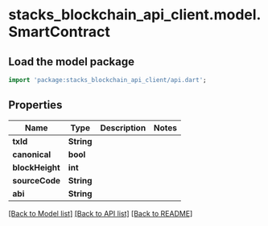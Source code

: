 # stacks_blockchain_api_client.model.SmartContract

## Load the model package
```dart
import 'package:stacks_blockchain_api_client/api.dart';
```

## Properties
Name | Type | Description | Notes
------------ | ------------- | ------------- | -------------
**txId** | **String** |  | 
**canonical** | **bool** |  | 
**blockHeight** | **int** |  | 
**sourceCode** | **String** |  | 
**abi** | **String** |  | 

[[Back to Model list]](../README.md#documentation-for-models) [[Back to API list]](../README.md#documentation-for-api-endpoints) [[Back to README]](../README.md)


